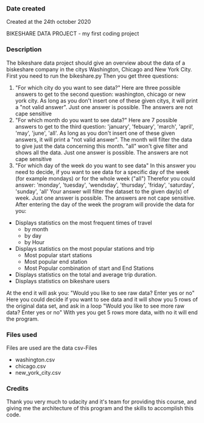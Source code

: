 ### Date created
Created at the 24th october 2020

BIKESHARE DATA PROJECT - my first coding project

### Description
The bikeshare data project should give an overview about the data of a biskeshare company in the citys Washington, Chicago and New York City.
First you need to run the bikeshare.py
Then you get three questions:
1. "For which city do you want to see data?"
Here are three possible answers to get to the second question: washington, chicago or new york city.
As long as you don't insert one of these given citys, it will print a "not valid answer". Just one answer is possible. The answers are not cape sensitive
2. "For which month do you want to see data?"
Here are 7 possible answers to get to the third question: 'january', 'febuary', 'march', 'april', 'may', 'june', 'all'.
As long as you don't insert one of these given answers, it will print a "not valid answer".
The month will filter the data to give just the data concerning this month. "all" won't give filter and shows all the data. Just one answer is possible.  The answers are not cape sensitive  
3. "For which day of the week do you want to see data"
In this answer you need to decide, if you want to see data for a specific day of the week (for example mondays) or for the whole week ("all")
Therefor you could answer: 'monday', 'tuesday', 'wendsday', 'thursday', 'friday', 'saturday', 'sunday', 'all'
Your answer will filter the dataset to the given day(s) of week. Just one answer is possible. The answers are not cape sensitive.
After entering the day of the week the program will provide the data for you:

- Displays statistics on the most frequent times of travel
  - by month
  - by day
  - by Hour
- Displays statistics on the most popular stations and trip
  - Most popular start stations
  - Most popular end station
  - Most Popular combination of start and End Stations
- Displays statistics on the total and average trip duration.
- Displays statistics on bikeshare users

At the end it will ask you: "Would you like to see raw data? Enter yes or no"
Here you could decide if you want to see data and it will show you 5 rows of the original data set, and ask in a loop "Would you like to see more raw data? Enter yes or no"
With yes you get 5 rows more data, with no it will end the program.  

### Files used
Files are used are the data csv-Files
- washington.csv
- chicago.csv
- new_york_city.csv

### Credits
Thank you very much to udacity and it's team for providing this course, and giving me the architecture of this program and the skills to accomplish this code.
